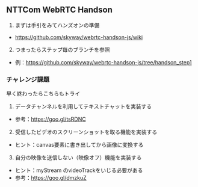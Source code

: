 ## NTTCom WebRTC Handson

1. まずは手引をみてハンズオンの準備
 - https://github.com/skyway/webrtc-handson-js/wiki
2. つまったらステップ毎のブランチを参照
 - 例：https://github.com/skyway/webrtc-handson-js/tree/handson_step1

### チャレンジ課題

早く終わったらこちらもトライ

1. データチャンネルを利用してテキストチャットを実装する
 - 参考：https://goo.gl/tsRDNC

2. 受信したビデオのスクリーンショットを取る機能を実装する
 - ヒント：canvas要素に書き出してから画像に変換する

3. 自分の映像を送信しない（映像オフ）機能を実装する
 - ヒント：myStream のvideoTrackをいじる必要がある
 - 参考：https://goo.gl/dmzkuZ
